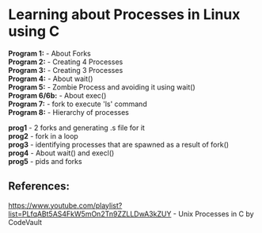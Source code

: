 # Learning about Processes in Linux using C

**Program 1:** - About Forks <br>
**Program 2:** - Creating 4 Processes <br>
**Program 3:** - Creating 3 Processes <br>
**Program 4:** - About wait() <br>
**Program 5:** - Zombie Process and avoiding it using wait() <br>
**Program 6/6b:** - About exec() <br>
**Program 7:** - fork to execute 'ls' command <br>
**Program 8:** - Hierarchy of processes <br>

**prog1** - 2 forks and generating .s file for it <br>
**prog2** - fork in a loop <br>
**prog3** - identifying processes that are spawned as a result of fork() <br>
**prog4** - About wait() and execl() <br>
**prog5** - pids and forks <br>


## References:
https://www.youtube.com/playlist?list=PLfqABt5AS4FkW5mOn2Tn9ZZLLDwA3kZUY - Unix Processes in C by CodeVault
